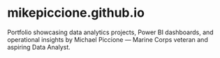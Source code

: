 # mikepiccione.github.io
Portfolio showcasing data analytics projects, Power BI dashboards, and operational insights by Michael Piccione — Marine Corps veteran and aspiring Data Analyst.
